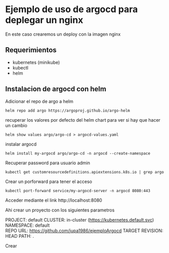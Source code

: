 # Ejemplo de uso de argocd para deplegar un nginx

En este caso crearemos un deploy con la imagen nginx

## Requerimientos

- kubernetes (minikube)
- kubectl
- helm

## Instalacion de argocd con helm
Adicionar el repo de argo a helm
```
helm repo add argo https://argoproj.github.io/argo-helm
```

recuperar los valores por defecto del helm chart para ver si hay que hacer un cambio

```
helm show values argo/argo-cd > argocd-values.yaml
```
instalar argocd
```
helm install my-argocd argo/argo-cd -n argocd --create-namespace
```
Recuperar password para usuario admin
```
kubectl get customresourcedefinitions.apiextensions.k8s.io | grep argo
```
Crear un porforward para tener el acceso
```
kubectl port-forward service/my-argocd-server -n argocd 8080:443
```

Acceder mediante el link  http://localhost:8080

Ahi crear un proyecto con los siguientes parametros

PROJECT: default
CLUSTER: in-cluster (https://kubernetes.default.svc)
NAMESPACE: default   
REPO URL: https://github.com/jupa1986/ejemploArgocd
TARGET REVISION: HEAD
PATH: .

Crear
